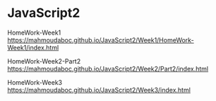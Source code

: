 # JavaScript2

HomeWork-Week1   https://mahmoudaboc.github.io/JavaScript2/Week1/HomeWork-Week1/index.html

HomeWork-Week2-Part2  https://mahmoudaboc.github.io/JavaScript2/Week2/Part2/index.html

HomeWork-Week3   https://mahmoudaboc.github.io/JavaScript2/Week3/index.html
